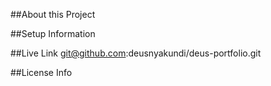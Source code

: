 
##About this Project

##Setup Information

##Live Link
git@github.com:deusnyakundi/deus-portfolio.git

##License Info
